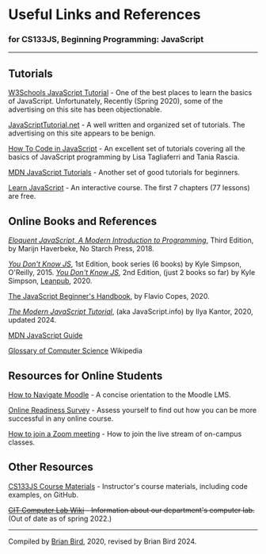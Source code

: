 # Useful Links and References

### for CS133JS, Beginning Programming: JavaScript

------



## Tutorials

[W3Schools JavaScript Tutorial](https://www.w3schools.com/js/DEFAULT.asp) - One of the best places to learn the basics of JavaScript. Unfortunately, Recently (Spring 2020), some of the advertising on this site has been objectionable.

[JavaScriptTutorial.net](https://www.javascripttutorial.net/) - A well written and organized set of tutorials. The advertising on this site appears to be benign.

[How To Code in JavaScript](https://www.digitalocean.com/community/tutorial_series/how-to-code-in-javascript) - An excellent set of tutorials covering all the basics of JavaScript programming by Lisa Tagliaferri and Tania Rascia.

[MDN JavaScript Tutorials](https://developer.mozilla.org/en-US/docs/Learn/JavaScript) - Another set of good tutorials for beginners.

[Learn JavaScript](https://learnjavascript.online/) - An interactive course. The first 7 chapters (77 lessons) are free.



## Online Books and References

[*Eloquent JavaScript, A Modern Introduction to Programming*](http://eloquentjavascript.net/), Third Edition, by Marijn Haverbeke, No Starch Press, 2018.

*[You Don't Know JS](https://github.com/getify/You-Dont-Know-JS/blob/1st-ed/README.md)*, 1st Edition, book series (6 books) by Kyle Simpson,  O'Reilly, 2015.
*[You Don't Know JS](https://github.com/getify/You-Dont-Know-JS/blob/1st-ed/README.md)*, 2nd Edition, (just 2 books so far) by Kyle Simpson,  [Leanpub](https://leanpub.com/ydkjsy-get-started), 2020.

[The JavaScript Beginner's Handbook](https://www.freecodecamp.org/news/the-complete-javascript-handbook-f26b2c71719c/), by Flavio Copes, 2020.

*[The Modern JavaScript Tutorial](https://javascript.info/)*, (aka JavaScript.info) by Ilya Kantor, 2020, updated 2024.

[MDN JavaScript Guide](https://developer.mozilla.org/en-US/docs/Web/JavaScript/Guide)

[Glossary of Computer Science](https://en.wikipedia.org/wiki/Glossary_of_computer_science) Wikipedia



## Resources for Online Students

[How to Navigate Moodle](http://bit.ly/LCC-MoodleNav) - A concise orientation to the Moodle LMS.

[Online Readiness Survey](http://bit.ly/LCC-Ready) - Assess yourself to find out how you can be more successful in any online course.

[How to join a Zoom meeting](https://support.zoom.us/hc/en-us/articles/201362193-How-Do-I-Join-A-Meeting-) - How to join the live stream of on-campus classes.



## Other Resources

[CS133JS Course Materials](https://github.com/LCC-CIT/CS133JS-CourseMaterials/) - Instructor's course materials, including code examples, on GitHub.

~~[CIT Computer Lab Wiki](http://nlms.lanecc.edu/wiki/doku.php?id=start) - Information about our department's computer lab.~~ (Out of date as of spring 2022.)

------



Compiled by [Brian Bird](https://profbird.dev), 2020, revised by Brian Bird 2024.